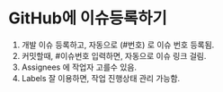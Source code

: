 # GitHub에 이슈등록하기
1. 개발 이슈 등록하고, 자동으로 (#번호) 로 이슈 번호 등록됨.
2. 커밋할때, #이슈번호 입력하면, 자동으로 이슈 링크 걸림.
3. Assignees 에 작업자 고를수 있음.
4. Labels 잘 이용하면, 작업 진행상태 관리 가능함.
